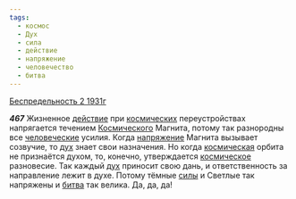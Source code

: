 ```yaml
---
tags:
  - космос
  - Дух
  - сила
  - действие
  - напряжение
  - человечество
  - битва
---
```


[Беспредельность 2 1931г](https://127.0.0.1:4002/agni/1931)

___467___
Жизненное [действие](../../../tags/#действие) при [космических](../../../tags/#космос) переустройствах напрягается течением [Космического](../../../tags/#космос) Магнита, потому так разнородны все [человеческие](../../../tags/#человечество) усилия. Когда [напряжение](../../../tags/#напряжение) Магнита вызывает созвучие, то [дух](../../../tags/#Дух) знает свои назначения. Но когда [космическая](../../../tags/#космос) орбита не признаётся духом, то, конечно, утверждается [космическое](../../../tags/#космос) разновесие. Так каждый [дух](../../../tags/#Дух) приносит свою дань, и ответственность за направление лежит в духе. Потому тёмные [силы](../../../tags/#сила) и Светлые так напряжены и [битва](../../../tags/#битва) так велика. Да, да, да!   

